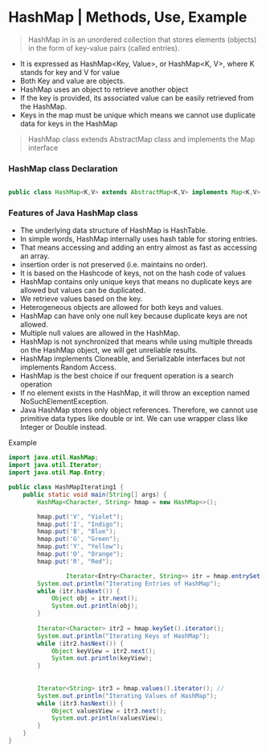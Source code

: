 
# HashMap | Methods, Use, Example

> HashMap in is an unordered collection that stores elements (objects) in the form of key-value pairs (called entries).

* It is expressed as HashMap<Key, Value>, or HashMap<K, V>, where K stands for key and V for value
* Both Key and value are objects.
* HashMap uses an object to retrieve another object
* If the key is provided, its associated value can be easily retrieved from the HashMap.
* Keys in the map must be unique which means we cannot use duplicate data for keys in the HashMap

> HashMap class extends AbstractMap class and implements the Map interface


### HashMap class Declaration

```java

public class HashMap<K,V> extends AbstractMap<K,V> implements Map<K,V>, Cloneable, Serializable
```

### Features of Java HashMap class

* The underlying data structure of HashMap is HashTable.
* In simple words, HashMap internally uses hash table for storing entries. 
* That means accessing and adding an entry almost as fast as accessing an array.
* insertion order is not preserved (i.e. maintains no order). 
* It is based on the Hashcode of keys, not on the hash code of values
* HashMap contains only unique keys that means no duplicate keys are allowed but values can be duplicated. 
* We retrieve values based on the key.
* Heterogeneous objects are allowed for both keys and values.
* HashMap can have only one null key because duplicate keys are not allowed.
* Multiple null values are allowed in the HashMap.
* HashMap is not synchronized that means while using multiple threads on the HashMap object, we will get unreliable results.
*  HashMap implements Cloneable, and Serializable interfaces but not implements Random Access.
* HashMap is the best choice if our frequent operation is a search operation
* If no element exists in the HashMap, it will throw an exception named NoSuchElementException.
* Java HashMap stores only object references. Therefore, we cannot use primitive data types like double or int. We can use wrapper class like Integer or Double instead.

Example

```java
import java.util.HashMap;
import java.util.Iterator;
import java.util.Map.Entry;

public class HashMapIterating1 {
	public static void main(String[] args) {
		HashMap<Character, String> hmap = new HashMap<>(); 

		hmap.put('V', "Violet");
		hmap.put('I', "Indigo");
		hmap.put('B', "Blue");
		hmap.put('G', "Green");
		hmap.put('Y', "Yellow");
		hmap.put('O', "Orange");
		hmap.put('R', "Red");

                Iterator<Entry<Character, String>> itr = hmap.entrySet().iterator(); // 
		System.out.println("Iterating Entries of HashMap");
		while (itr.hasNext()) {
			Object obj = itr.next();
			System.out.println(obj);
		}
		
		Iterator<Character> itr2 = hmap.keySet().iterator();
		System.out.println("Iterating Keys of HashMap");
		while (itr2.hasNext()) {
			Object keyView = itr2.next();
			System.out.println(keyView);
		}
		
		
		Iterator<String> itr3 = hmap.values().iterator(); // 
		System.out.println("Iterating Values of HashMap");
		while (itr3.hasNext()) {
			Object valuesView = itr3.next();
			System.out.println(valuesView);
		}
	}
}
```

